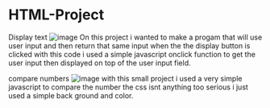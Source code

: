 # HTML-Project
Display text
![image](https://user-images.githubusercontent.com/96868738/189334608-fce0f4c2-c91f-4da6-b2c7-ce3896f037e9.png)
On this project i wanted to make a progam that will use user input and then return that same input when the the display button is clicked with this code i used a simple javascript onclick function to get the user input then displayed on top of the user input field.



compare numbers
![image](https://user-images.githubusercontent.com/96868738/189333312-87fbe4b8-1d4c-4661-81e9-8eed825afb33.png)
with this small project i used a very simple javascript to compare the number the css isnt anything too serious i just used a simple back ground and color.
